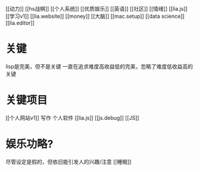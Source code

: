 [[动力]]
[[hs战棋]]
[[个人系统]]
[[优质娱乐]]
[[英语]]
[[社区]]
[[情绪]]
[[lia.js]]
[[学习v1]]
[[lia.website]]
[[money]]
[[大脑]]
[[mac.setup]]
[[data science]]
[[lia.editor]]
# 关键
lisp是完美，但不是关键
一直在追求难度高收益低的完美，忽略了难度低收益高的关键
# 关键项目
[[个人网站v1]]
写作
个人软件
[[lia.js]]
[[js.debug]]
[[JS]]
# 娱乐功略?
尽管设定是假的，但依旧能引发人的兴趣/注意
[[睡眠]]